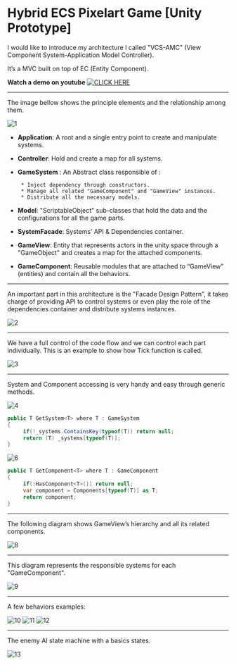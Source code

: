 # Hybrid ECS Pixelart Game [Unity Prototype]

I would like to introduce my architecture I called "VCS-AMC" (View Component System-Application Model Controller).

It’s a MVC built on top of EC (Entity Component).

**Watch a demo on youtube**
[![CLICK HERE](https://user-images.githubusercontent.com/62396712/110776479-66e9c600-8260-11eb-931a-21947d7ec591.PNG)](https://www.youtube.com/watch?v=jgJFXI0sbnY)

---

The image bellow shows the principle elements and the relationship among them.

![1](https://user-images.githubusercontent.com/62396712/110773737-58e67600-825d-11eb-8bd5-1d5909f88925.png)


- **Application**: A root and a single entry point to create and manipulate systems.

- **Controller**: Hold and create a map for all systems.

- **GameSystem** : An Abstract class responsible of :

       * Inject dependency through constructors.
       * Manage all related "GameComponent" and "GameView" instances.
       * Distribute all the necessary models.

- **Model**: "ScriptableObject" sub-classes that hold the data and the configurations for all the game parts.

- **SystemFacade**: Systems’ API & Dependencies container.

- **GameView**:  Entity that represents actors in the unity space through a "GameObject" and creates a map for the attached components.

- **GameComponent**: Reusable modules that are attached to “GameView” (entities) and contain all the behaviors.

---
An important part in this architecture is the "Facade Design Pattern", it takes charge of providing API to control systems or even play the role of the dependencies container and distribute systems instances.


![2](https://user-images.githubusercontent.com/62396712/110774291-ef1a9c00-825d-11eb-83b2-f894513c170a.png)

---

We have a full control of the code flow and we can control each part individually. 
This is an example to show how Tick function is called.

![3](https://user-images.githubusercontent.com/62396712/110775068-cba42100-825e-11eb-8c43-c23406627542.png)


---

System and Component accessing is very handy and easy through generic methods.

![4](https://user-images.githubusercontent.com/62396712/110775168-e8405900-825e-11eb-9ff7-ebf1da5e607a.png)

```cs
public T GetSystem<T> where T : GameSystem
{
     if(!_systems.ContainsKey(typeof(T)) return null;
     return (T) _systems[typeof(T)];
}
```


![6](https://user-images.githubusercontent.com/62396712/110775198-ee363a00-825e-11eb-8782-cf733ea652f4.png)

```cs
public T GetComponent<T> where T : GameComponent
{
     if(!HasComponent<T>()) return null;
     var component = Components[typeof(T)] as T;
     return component;
}
```

---

The following diagram shows GameView’s hierarchy and all its related components.

![8](https://user-images.githubusercontent.com/62396712/110776025-e2974300-825f-11eb-828d-e8e2becd4a22.png)

---

This diagram represents the responsible systems for each "GameComponent".


![9](https://user-images.githubusercontent.com/62396712/110776115-fb075d80-825f-11eb-8c81-136cbdc91919.png)


---

A few behaviors examples:

![10](https://user-images.githubusercontent.com/62396712/110776155-065a8900-8260-11eb-9d0b-3d49bf31cb50.png)
![11](https://user-images.githubusercontent.com/62396712/110776159-078bb600-8260-11eb-9403-6a7d69bb3ecd.png)
![12](https://user-images.githubusercontent.com/62396712/110776167-09557980-8260-11eb-846b-8a068c9573ee.png)

---

The enemy AI state machine with a basics states.


![13](https://user-images.githubusercontent.com/62396712/110776220-16726880-8260-11eb-88a9-ab3d7f4ed27b.png)


